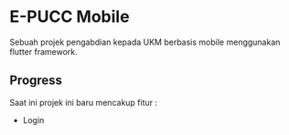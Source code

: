 # E-PUCC Mobile

Sebuah projek pengabdian kepada UKM berbasis mobile menggunakan flutter framework.

## Progress

Saat ini projek ini baru mencakup fitur :
- Login
